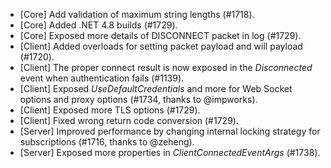 * [Core] Add validation of maximum string lengths (#1718).
* [Core] Added .NET 4.8 builds (#1729).
* [Core] Exposed more details of DISCONNECT packet in log (#1729).
* [Client] Added overloads for setting packet payload and will payload (#1720).
* [Client] The proper connect result is now exposed in the _Disconnected_ event when authentication fails (#1139).
* [Client] Exposed _UseDefaultCredentials_ and more for Web Socket options and proxy options (#1734, thanks to @impworks).
* [Client] Exposed more TLS options (#1729).
* [Client] Fixed wrong return code conversion (#1729).
* [Server] Improved performance by changing internal locking strategy for subscriptions (#1716, thanks to @zeheng).
* [Server] Exposed more properties in _ClientConnectedEventArgs_ (#1738).
